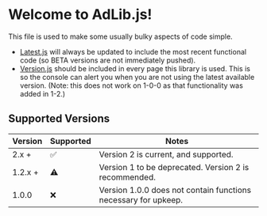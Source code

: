Welcome to AdLib.js!
===
This file is used to make some usually bulky aspects of code simple.
 - [Latest.js](https://github.com/AdamRaichu/code/blob/main/adlib/latest.js) will always be updated to include the most recent functional code (so BETA versions are not immediately pushed).
 - [Version.js](https://github.com/AdamRaichu/code/blob/main/adlib/version.js) should be included in every page this library is used. This is so the console can alert you when you are not using the latest available version. (Note: this does not work on 1-0-0 as that functionality was added in 1-2.)

## Supported Versions

| Version | Supported          | Notes |
| ------- | ------------------ | --------- |
| 2.x + | ✅ | Version 2 is current, and supported. |
| 1.2.x + | ⚠️ | Version 1 to be deprecated. Version 2 is recommended. |
| 1.0.0   | ❌ | Version 1.0.0 does not contain functions necessary for upkeep. |